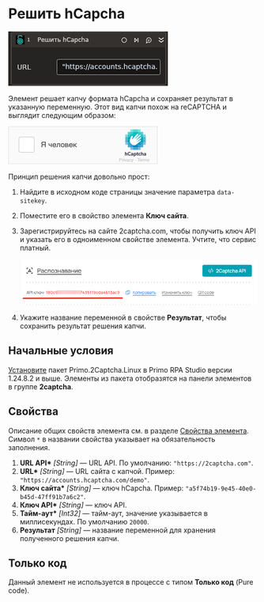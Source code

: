 # Решить hCapcha

![](<../../../../.gitbook/assets1/linux-items-extra/hcapcha.png>)

Элемент решает капчу формата hCapcha и сохраняет результат в указанную переменную. Этот вид капчи похож на reCAPTCHA и выглядит следующим образом:

![](<../../../../.gitbook/assets/image (801).png>)

Принцип решения капчи довольно прост:

1. Найдите в исходном коде страницы значение параметра `data-sitekey`.
1. Поместите его в свойство элемента **Ключ сайта**.
1. Зарегистрируйтесь на сайте 2captcha.com, чтобы получить ключ API и указать его в одноименном свойстве элемента. Учтите, что сервис платный.

   ![](<../../../../.gitbook/assets1/linux-items-extra/2captcha-api-key.png>)

1. Укажите название переменной в свойстве **Результат**, чтобы сохранить результат решения капчи.

## Начальные условия

[Установите](https://docs.primo-rpa.ru/primo-rpa/primo-rpa-studio-linux/projects/manage-dependencies#menedzher-zavisimostei) пакет Primo.2Captcha.Linux в Primo RPA Studio версии 1.24.8.2 и выше. Элементы из пакета отобразятся на панели элементов в группе **2captcha**.


## Свойства
Описание общих свойств элемента см. в разделе [Свойства элемента](https://docs.primo-rpa.ru/primo-rpa/primo-studio/process/elements#svoistva-elementa).\
Символ `*` в названии свойства указывает на обязательность заполнения.

1. **URL API\*** *[String]* — URL API. По умолчанию: `"https://2captcha.com"`.
1. **URL\*** *[String]* — URL сайта с капчой. Пример: `"https://accounts.hcaptcha.com/demo"`.
1. **Ключ сайта\*** *[String]* — ключ hCapcha. Пример: `"a5f74b19-9e45-40e0-b45d-47ff91b7a6c2"`.  
1. **Ключ API\*** *[String]* — ключ API. 
1. **Тайм-аут\*** *[Int32]* — тайм-аут, значение указывается в миллисекундах. По умолчанию `20000`.
1. **Результат** *[String]* — название переменной для хранения полученного решения капчи.

## Только код

Данный элемент не используется в процессе с типом **Только код** (Pure code).





